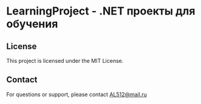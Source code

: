 # LearningProject - .NET проекты для обучения

## License
This project is licensed under the MIT License.

## Contact
For questions or support, please contact AL512@mail.ru